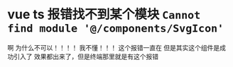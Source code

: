 # vue ts 报错找不到某个模块 `Cannot find module '@/components/SvgIcon'`

啊  为什么不可以！！！！ 我不懂！！！
这个报错一直在
但是其实这个组件是成功引入了
效果都出来了，但是终端那里就是有这个报错